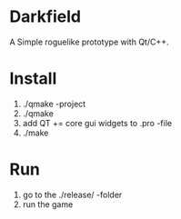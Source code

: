 Darkfield
=========
A Simple roguelike prototype with Qt/C++.


Install
==
  1. ./qmake -project
  2. ./qmake
  3. add QT += core gui widgets to .pro -file
  4. ./make
  
Run
==
  1. go to the ./release/ -folder
  2. run the game
